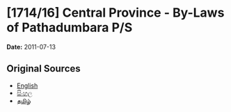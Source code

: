 # [1714/16] Central Province - By-Laws of Pathadumbara P/S

**Date:** 2011-07-13

## Original Sources

- [English](https://documents.gov.lk/view/extra-gazettes/2011/7/1714-16_E.pdf)
- [සිංහල](https://documents.gov.lk/view/extra-gazettes/2011/7/1714-16_S.pdf)
- [தமிழ்](https://documents.gov.lk/view/extra-gazettes/2011/7/1714-16_T.pdf)
